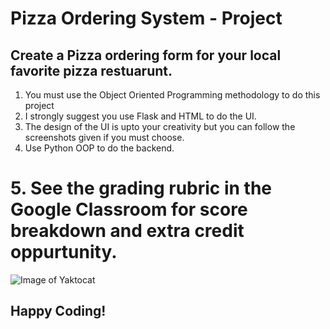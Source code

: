 # Pizza Ordering System - Project

## Create a Pizza ordering form for your local favorite pizza restuarunt.

1. You must use the Object Oriented Programming methodology to do this project
2. I strongly suggest you use Flask and HTML to do the UI.
3. The design of the UI is upto your creativity but you can follow the screenshots given if you must choose.
4. Use Python OOP to do the backend.
# 5. See the grading rubric in the Google Classroom for score breakdown and extra credit oppurtunity.

![Image of Yaktocat](https://github.com/guledfarah/PizzaProject/blob/master/2_OrderMade.PNG)

## Happy Coding!
